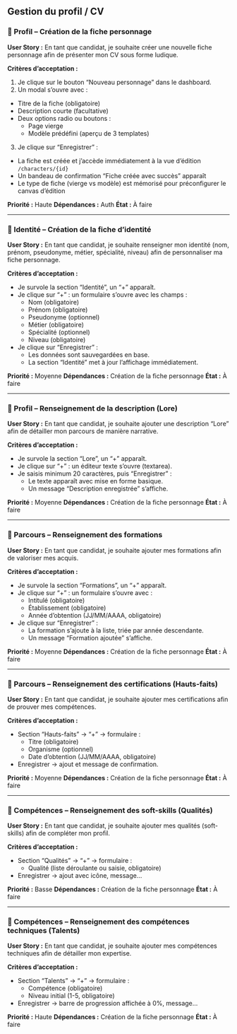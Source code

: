 ## Gestion du profil / CV

### 🧩 Profil – Création de la fiche personnage

**User Story :**
En tant que candidat, je souhaite créer une nouvelle fiche personnage afin de présenter mon CV sous forme ludique.

**Critères d’acceptation :**
1. Je clique sur le bouton “Nouveau personnage” dans le dashboard.
2. Un modal s’ouvre avec :
  - Titre de la fiche (obligatoire)
  - Description courte (facultative)
  - Deux options radio ou boutons :
    - Page vierge
    - Modèle prédéfini (aperçu de 3 templates)
3. Je clique sur “Enregistrer” :
  - La fiche est créée et j’accède immédiatement à la vue d’édition `/characters/{id}`
  - Un bandeau de confirmation “Fiche créée avec succès” apparaît
  - Le type de fiche (vierge vs modèle) est mémorisé pour préconfigurer le canvas d’édition

**Priorité :** Haute
**Dépendances :** Auth
**État :** À faire

---

### 🧩 Identité – Création de la fiche d’identité

**User Story :**
En tant que candidat, je souhaite renseigner mon identité (nom, prénom, pseudonyme, métier, spécialité, niveau) afin de personnaliser ma fiche personnage.

**Critères d’acceptation :**
- Je survole la section “Identité”, un “+” apparaît.
- Je clique sur “+” : un formulaire s’ouvre avec les champs :
  - Nom (obligatoire)
  - Prénom (obligatoire)
  - Pseudonyme (optionnel)
  - Métier (obligatoire)
  - Spécialité (optionnel)
  - Niveau (obligatoire)
- Je clique sur “Enregistrer” :
  - Les données sont sauvegardées en base.
  - La section “Identité” met à jour l’affichage immédiatement.

**Priorité :** Moyenne
**Dépendances :** Création de la fiche personnage
**État :** À faire

---

### 🧩 Profil – Renseignement de la description (Lore)

**User Story :**
En tant que candidat, je souhaite ajouter une description “Lore” afin de détailler mon parcours de manière narrative.

**Critères d’acceptation :**
- Je survole la section “Lore”, un “+” apparaît.
- Je clique sur “+” : un éditeur texte s’ouvre (textarea).
- Je saisis minimum 20 caractères, puis “Enregistrer” :
  - Le texte apparaît avec mise en forme basique.
  - Un message “Description enregistrée” s’affiche.

**Priorité :** Moyenne
**Dépendances :** Création de la fiche personnage
**État :** À faire

---

### 🧩 Parcours – Renseignement des formations

**User Story :**
En tant que candidat, je souhaite ajouter mes formations afin de valoriser mes acquis.

**Critères d’acceptation :**
- Je survole la section “Formations”, un “+” apparaît.
- Je clique sur “+” : un formulaire s’ouvre avec :
  - Intitulé (obligatoire)
  - Établissement (obligatoire)
  - Année d’obtention (JJ/MM/AAAA, obligatoire)
- Je clique sur “Enregistrer” :
  - La formation s’ajoute à la liste, triée par année descendante.
  - Un message “Formation ajoutée” s’affiche.

**Priorité :** Moyenne
**Dépendances :** Création de la fiche personnage
**État :** À faire

---

### 🧩 Parcours – Renseignement des certifications (Hauts-faits)

**User Story :**
En tant que candidat, je souhaite ajouter mes certifications afin de prouver mes compétences.

**Critères d’acceptation :**
- Section “Hauts-faits” → “+” → formulaire :
  - Titre (obligatoire)
  - Organisme (optionnel)
  - Date d’obtention (JJ/MM/AAAA, obligatoire)
- Enregistrer → ajout et message de confirmation.

**Priorité :** Moyenne
**Dépendances :** Création de la fiche personnage
**État :** À faire

---

### 🧩 Compétences – Renseignement des soft-skills (Qualités)

**User Story :**
En tant que candidat, je souhaite ajouter mes qualités (soft-skills) afin de compléter mon profil.

**Critères d’acceptation :**
- Section “Qualités” → “+” → formulaire :
  - Qualité (liste déroulante ou saisie, obligatoire)
- Enregistrer → ajout avec icône, message…

**Priorité :** Basse
**Dépendances :** Création de la fiche personnage
**État :** À faire

---

### 🧩 Compétences – Renseignement des compétences techniques (Talents)

**User Story :**
En tant que candidat, je souhaite ajouter mes compétences techniques afin de détailler mon expertise.

**Critères d’acceptation :**
- Section “Talents” → “+” → formulaire :
  - Compétence (obligatoire)
  - Niveau initial (1-5, obligatoire)
- Enregistrer → barre de progression affichée à 0%, message…

**Priorité :** Haute
**Dépendances :** Création de la fiche personnage
**État :** À faire